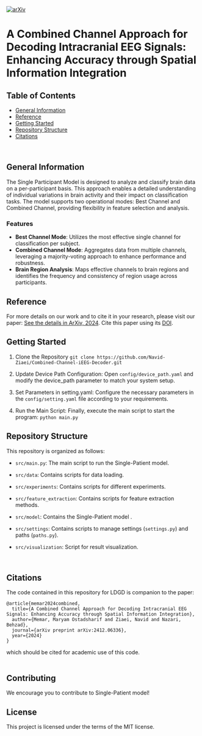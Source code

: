 [![arXiv](https://img.shields.io/badge/arXiv-2206.03992-b31b1b.svg)](https://arxiv.org/abs/2412.06336)

# A Combined Channel Approach for Decoding Intracranial EEG Signals: Enhancing Accuracy through Spatial Information Integration

## Table of Contents
* [General Information](#general-information)
* [Reference](#reference)
* [Getting Started](#getting-started)
* [Repository Structure](#repository-structure)
* [Citations](#citations)
<br/>

## General Information
The Single Participant Model is designed to analyze and classify brain data on a per-participant basis. This approach enables a detailed understanding of individual variations in brain activity and their impact on classification tasks. The model supports two operational modes: Best Channel and Combined Channel, providing flexibility in feature selection and analysis.

### Features
- **Best Channel Mode**: Utilizes the most effective single channel for classification per subject.
- **Combined Channel Mode**: Aggregates data from multiple channels, leveraging a majority-voting approach to enhance performance and robustness.
- **Brain Region Analysis**: Maps effective channels to brain regions and identifies the frequency and consistency of region usage across participants.

## Reference
For more details on our work and to cite it in your research, please visit our paper: [See the details in ArXiv, 2024](https://arxiv.org/abs/2412.06336). Cite this paper using its [DOI](https://doi.org/10.48550/arXiv.2412.06336).

## Getting Started

1. Clone the Repository 
`git clone https://github.com/Navid-Ziaei/Combined-Channel-iEEG-Decoder.git`

2. Update Device Path Configuration:
Open `config/device_path.yaml` and modify the device_path parameter to match your system setup.

3. Set Parameters in setting.yaml:
Configure the necessary parameters in the `config/setting.yaml` file according to your requirements.

4. Run the Main Script:
Finally, execute the main script to start the program:
`python main.py`

## Repository Structure
This repository is organized as follows:

- `src/main.py`: The main script to run the Single-Patient model.

- `src/data`: Contains scripts for data loading.

- `src/experiments`: Contains scripts for different experiments.

- `src/feature_extraction`: Contains scripts for feature extraction methods.

- `src/model`: Contains the Single-Patient model .

- `src/settings`: Contains scripts to manage settings (`settings.py`) and paths (`paths.py`).

- `src/visualization`: Script for result visualization.
<br/>

## Citations
The code contained in this repository for LDGD is companion to the paper:  

```
@article{memar2024combined,
  title={A Combined Channel Approach for Decoding Intracranial EEG Signals: Enhancing Accuracy through Spatial Information Integration},
  author={Memar, Maryam Ostadsharif and Ziaei, Navid and Nazari, Behzad},
  journal={arXiv preprint arXiv:2412.06336},
  year={2024}
}
```
which should be cited for academic use of this code.  
<br/>

## Contributing

We encourage you to contribute to Single-Patient model! 

## License

This project is licensed under the terms of the MIT license.
